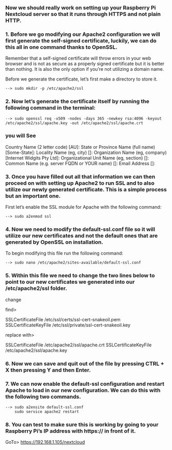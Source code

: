 ### Now we should really work on setting up your Raspberry Pi Nextcloud server so that it runs through HTTPS and not plain HTTP.

### 1. Before we go modifying our Apache2 configuration we will first generate the self-signed certificate, luckily, we can do this all in one command thanks to OpenSSL.
Remember that a self-signed certificate will throw errors in your web browser and is not as secure as a properly signed certificate but it is better than nothing. It is also the only option if you’re not utilizing a domain name.

Before we generate the certificate, let’s first make a directory to store it.

	--> sudo mkdir -p /etc/apache2/ssl

### 2. Now let’s generate the certificate itself by running the following command in the terminal:

	--> sudo openssl req -x509 -nodes -days 365 -newkey rsa:4096 -keyout /etc/apache2/ssl/apache.key -out /etc/apache2/ssl/apache.crt

### you will See 

Country Name (2 letter code) [AU]:
State or Province Name (full name) [Some-State]:
Locality Name (eg, city) []:
Organization Name (eg, company) [Internet Widgits Pty Ltd]:
Organizational Unit Name (eg, section) []:
Common Name (e.g. server FQDN or YOUR name) []:
Email Address []:


### 3. Once you have filled out all that information we can then proceed on with setting up Apache2 to run SSL and to also utilize our newly generated certificate. This is a simple process but an important one.

First let’s enable the SSL module for Apache with the following command:

	--> sudo a2enmod ssl

### 4. Now we need to modify the default-ssl.conf file so it will utilize our new certificates and not the default ones that are generated by OpenSSL on installation.

To begin modifying this file run the following command:

	--> sudo nano /etc/apache2/sites-available/default-ssl.conf

### 5. Within this file we need to change the two lines below to point to our new certificates we generated into our /etc/apache2/ssl folder.

change 

find> 

SSLCertificateFile /etc/ssl/certs/ssl-cert-snakeoil.pem
SSLCertificateKeyFile /etc/ssl/private/ssl-cert-snakeoil.key

replace with>

SSLCertificateFile /etc/apache2/ssl/apache.crt
SSLCertificateKeyFile /etc/apache2/ssl/apache.key


### 6. Now we can save and quit out of the file by pressing CTRL + X then pressing Y and then Enter.

### 7. We can now enable the default-ssl configuration and restart Apache to load in our new configuration. We can do this with the following two commands.

	--> sudo a2ensite default-ssl.conf
	    sudo service apache2 restart

### 8. You can test to make sure this is working by going to your Raspberry Pi’s IP address with https:// in front of it.

GoTo>
	https://192.168.1.105/nextcloud